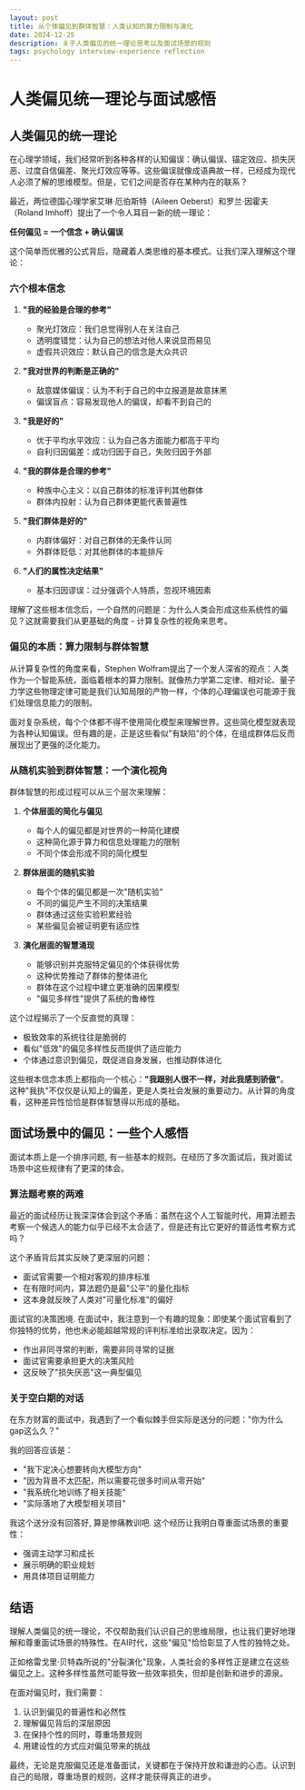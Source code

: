 ```yaml
---
layout: post
title: 从个体偏见到群体智慧：人类认知的算力限制与演化
date: 2024-12-25
description: 关于人类偏见的统一理论思考以及面试场景的规则
tags: psychology interview-experience reflection
---
```


# 人类偏见统一理论与面试感悟

## 人类偏见的统一理论

在心理学领域，我们经常听到各种各样的认知偏误：确认偏误、锚定效应、损失厌恶、过度自信偏差、聚光灯效应等等。这些偏误就像成语典故一样，已经成为现代人必须了解的思维模型。但是，它们之间是否存在某种内在的联系？

最近，两位德国心理学家艾琳·厄伯斯特（Aileen Oeberst）和罗兰·因霍夫（Roland Imhoff）提出了一个令人耳目一新的统一理论：

**任何偏见 = 一个信念 + 确认偏误**

这个简单而优雅的公式背后，隐藏着人类思维的基本模式。让我们深入理解这个理论：

### 六个根本信念

1. **"我的经验是合理的参考"**

   - 聚光灯效应：我们总觉得别人在关注自己
   - 透明度错觉：认为自己的想法对他人来说显而易见
   - 虚假共识效应：默认自己的信念是大众共识

2. **"我对世界的判断是正确的"**

   - 敌意媒体偏误：认为不利于自己的中立报道是故意抹黑
   - 偏误盲点：容易发现他人的偏误，却看不到自己的

3. **"我是好的"**

   - 优于平均水平效应：认为自己各方面能力都高于平均
   - 自利归因偏差：成功归因于自己，失败归因于外部

4. **"我的群体是合理的参考"**

   - 种族中心主义：以自己群体的标准评判其他群体
   - 群体内投射：认为自己群体更能代表普遍性

5. **"我们群体是好的"**

   - 内群体偏好：对自己群体的无条件认同
   - 外群体贬低：对其他群体的本能排斥

6. **"人们的属性决定结果"**
   - 基本归因谬误：过分强调个人特质，忽视环境因素

理解了这些根本信念后，一个自然的问题是：为什么人类会形成这些系统性的偏见？这就需要我们从更基础的角度 - 计算复杂性的视角来思考。

### 偏见的本质：算力限制与群体智慧

从计算复杂性的角度来看，Stephen Wolfram提出了一个发人深省的观点：人类作为一个智能系统，面临着根本的算力限制。就像热力学第二定律、相对论、量子力学这些物理定律可能是我们认知局限的产物一样，个体的心理偏误也可能源于我们处理信息能力的限制。

面对复杂系统，每个个体都不得不使用简化模型来理解世界。这些简化模型就表现为各种认知偏误。但有趣的是，正是这些看似"有缺陷"的个体，在组成群体后反而展现出了更强的泛化能力。

### 从随机实验到群体智慧：一个演化视角

群体智慧的形成过程可以从三个层次来理解：

1. **个体层面的简化与偏见**

   - 每个人的偏见都是对世界的一种简化建模
   - 这种简化源于算力和信息处理能力的限制
   - 不同个体会形成不同的简化模型

2. **群体层面的随机实验**

   - 每个个体的偏见都是一次"随机实验"
   - 不同的偏见产生不同的决策结果
   - 群体通过这些实验积累经验
   - 某些偏见会被证明更有适应性

3. **演化层面的智慧涌现**
   - 能够识别并克服特定偏见的个体获得优势
   - 这种优势推动了群体的整体进化
   - 群体在这个过程中建立更准确的因果模型
   - "偏见多样性"提供了系统的鲁棒性

这个过程揭示了一个反直觉的真理：

- 极致效率的系统往往是脆弱的
- 看似"低效"的偏见多样性反而提供了适应能力
- 个体通过意识到偏见，既促进自身发展，也推动群体进化

这些根本信念本质上都指向一个核心：**"我跟别人很不一样，对此我感到骄傲"**。这种"我执"不仅仅是认知上的偏差，更是人类社会发展的重要动力。从计算的角度看，这种差异性恰恰是群体智慧得以形成的基础。

## 面试场景中的偏见：一些个人感悟

面试本质上是一个排序问题, 有一些基本的规则。在经历了多次面试后，我对面试场景中这些规律有了更深的体会。

### 算法题考察的两难

最近的面试经历让我深深体会到这个矛盾：虽然在这个人工智能时代，用算法题去考察一个候选人的能力似乎已经不太合适了，但是还有比它更好的普适性考察方式吗？

这个矛盾背后其实反映了更深层的问题：

- 面试官需要一个相对客观的排序标准
- 在有限时间内，算法题仍是最"公平"的量化指标
- 这本身就反映了人类对"可量化标准"的偏好

面试官的决策困境. 在面试中，我注意到一个有趣的现象：即使某个面试官看到了你独特的优势，他也未必能超越常规的评判标准给出录取决定。因为：

- 作出非同寻常的判断，需要非同寻常的证据
- 面试官需要承担更大的决策风险
- 这反映了"损失厌恶"这一典型偏见

### 关于空白期的对话

在东方财富的面试中，我遇到了一个看似棘手但实际是送分的问题："你为什么gap这么久？"

我的回答应该是：

- "我下定决心想要转向大模型方向"
- "因为背景不太匹配，所以需要花很多时间从零开始"
- "我系统化地训练了相关技能"
- "实际落地了大模型相关项目"

我这个送分没有回答好, 算是惨痛教训吧. 这个经历让我明白尊重面试场景的重要性：

- 强调主动学习和成长
- 展示明确的职业规划
- 用具体项目证明能力

## 结语

理解人类偏见的统一理论，不仅帮助我们认识自己的思维局限，也让我们更好地理解和尊重面试场景的特殊性。在AI时代，这些"偏见"恰恰彰显了人性的独特之处。

正如格雷戈里·贝特森所说的"分裂演化"现象，人类社会的多样性正是建立在这些偏见之上。这种多样性虽然可能导致一些效率损失，但却是创新和进步的源泉。

在面对偏见时，我们需要：

1. 认识到偏见的普遍性和必然性
2. 理解偏见背后的深层原因
3. 在保持个性的同时，尊重场景规则
4. 用建设性的方式应对偏见带来的挑战

最终，无论是克服偏见还是准备面试，关键都在于保持开放和谦逊的心态。认识到自己的局限，尊重场景的规则，这样才能获得真正的进步。
